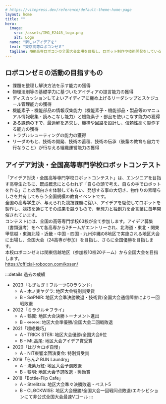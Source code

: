 ```yaml
---
# https://vitepress.dev/reference/default-theme-home-page
layout: home
title: ""
hero:
  image:
    src: /assets/IMG_E2445_logo.png
    alt: Logo
  name: "新しいアイデアを"
  text: "東京高専ロボコンゼミ"
  tagline: NHK高専ロボコンの全国大会出場を目指し、ロボット制作や技術開発をしている学生主体の団体です。
---
```


## ロボコンゼミの活動の目指すもの
- 課題を整理し解決方法を示す能力の獲得
- 物理法則等の基礎学力に基づいたアイディアの提言能力の獲得
- ディスカッションしてよいアイディアに纏め上げるリーダシップとスケジュール管理能力の獲得
- 機能素子・機能部品の情報収集能力（機能素子・機能部品・製品等のマニュアル情報収集・読みこなし能力）と機能素子・部品を使いこなす能力の獲得
- ある課題の下で、最適解を追求し、機構や回路を設計し、信頼性高く製作する能力の獲得
- トラブルシューティングの能力の獲得
- リーダのもと、技術の開発、技術の蓄積、技術の伝承（後輩の教育も自力で行なうこと）が行なえる組織運営能力の獲得

## アイデア対決・全国高等専門学校ロボットコンテスト
「アイデア対決・全国高等専門学校ロボットコンテスト」は、エンジニアを目指す高専生たちに、既成概念にとらわれず「自らの頭で考え、自らの手でロボットを作る」ことの面白さを体験してもらい、発想する事の大切さ、物作りの素晴らしさを共有してもらう全国規模の教育イベントです。  
全国の高専学生が、与えられた競技課題に従い、アイデアを駆使してロボットを製作し、競技を通じてその成果を競うもので、発想力と独創力を合言葉に毎年開催されています。  
コンテストには、全国の高等専門学校63校が全て参加します。アイデア募集（書類選考）をへて各高専から2チームがエントリーされ、北海道・東北・関東甲信越・東海北陸・近畿・中国・四国・九州沖縄の8地区で実施される地区大会に出場し、全国大会（24高専が参加）を目指し、さらに全国優勝を目指します。  
本校ロボコンゼミは関東信越地区（参加校10校20チーム）から全国大会を目指します。  
https://official-robocon.com/kosen/

:::details 過去の成績
- 2023「もぎもぎ！フルーツGOラウンド」
  - A - 木ノ実ヤグラ: 地区大会特別賞受賞
  - B - S∅PNIR: 地区大会準決勝敗退・技術賞/全国大会通信障害により一回戦敗退
- 2022「ミラクル☆フライ」
  - A - 鶴翼: 地区大会決勝トーナメント進出
  - B - ∞∞∞: 地区大会準優勝/全国大会二回戦敗退
- 2021「超絶機巧」
  - A - TRICK STER: 地区大会優勝/全国大会9位
  - B - Mt.高尾: 地区大会アイデア賞受賞
- 2020「はぴ☆ロボ自慢」
  - A - NIT東響楽団演奏会: 特別賞受賞
- 2019「らん♪ RUN Laundry」
  - A - 洗紫万紅: 地区大会予選敗退
  - B - 黎明: 地区大会予選敗退・奨励賞
- 2018「Bottle-Flip Cafe」
  - A - Strelitzia: 地区大会準々決勝敗退・ベスト5
  - B - CLΘCKWISE: 地区大会優勝/全国大会一回戦同点敗退/エキシビションにて非公式全国大会最速Vゴール
:::
